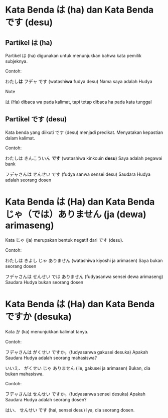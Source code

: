 # Kata Benda は (ha) dan Kata Benda です (desu)

## Partikel は (ha)

Partikel は (ha) digunakan untuk menunjukkan bahwa kata pemilik subjeknya.

Contoh:

わたし**は** フデャ です (watashi**wa** fudya desu)
Nama saya adalah Hudya

> [!NOTE]
> は (Ha) dibaca wa pada kalimat, tapi tetap dibaca ha pada kata tunggal

## Partikel です (desu)

Kata benda yang diikuti です (desu) menjadi predikat. Menyatakan kepastian dalam kalimat.

Contoh:

わたしは きんこういん **です** (watashiwa kinkouin **desu**)
Saya adalah pegawai bank

フデャさんは せんせい です (fudya sanwa sensei desu)
Saudara Hudya adalah seorang dosen

# Kata Benda は (Ha) dan Kata Benda じゃ（では）ありません (ja (dewa) arimaseng)

Kata じゃ (ja) merupakan bentuk negatif dari です (desu).

Contoh:

わたしは きよし じゃ ありません (watashiwa kiyoshi ja arimasen)
Saya bukan seorang dosen

フデャさんは せんせい では ありません (fudyasanwa sensei dewa arimaseng)
Saudara Hudya bukan seorang dosen

# Kata Benda は (Ha) dan Kata Benda ですか (desuka)

Kata か (ka) menunjukkan kalimat tanya.

Contoh:

フデャさんは がくせい ですか。(fudyasanwa gakusei desuka)
Apakah Saudara Hudya adalah seorang mahasiswa?

いいえ、 がくせい じゃ ありません (iie, gakusei ja arimasen)
Bukan, dia bukan mahasiswa.

Contoh:

フデャさんは せんせい ですか。(fudyasanwa sensei desuka)
Apakah Saudara Hudya adalah seorang dosen?

はい、 せんせい です (hai, sensei desu)
Iya, dia seorang dosen.
